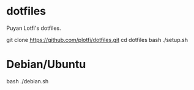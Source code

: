 # dotfiles
Puyan Lotfi's dotfiles.

git clone https://github.com/plotfi/dotfiles.git
cd dotfiles
bash ./setup.sh

# Debian/Ubuntu
bash ./debian.sh

